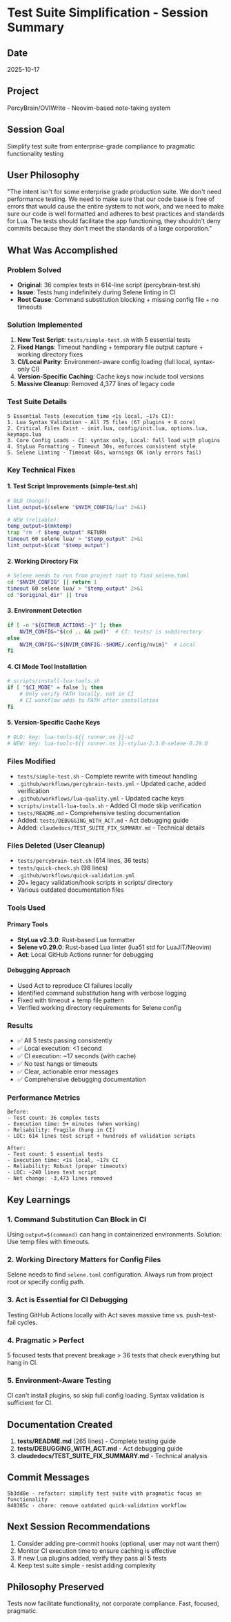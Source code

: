 # Test Suite Simplification - Session Summary

## Date
2025-10-17

## Project
PercyBrain/OVIWrite - Neovim-based note-taking system

## Session Goal
Simplify test suite from enterprise-grade compliance to pragmatic functionality testing

## User Philosophy
"The intent isn't for some enterprise grade production suite. We don't need performance testing. We need to make sure that our code base is free of errors that would cause the entire system to not work, and we need to make sure our code is well formatted and adheres to best practices and standards for Lua. The tests should facilitate the app functioning, they shouldn't deny commits because they don't meet the standards of a large corporation."

## What Was Accomplished

### Problem Solved
- **Original**: 36 complex tests in 614-line script (percybrain-test.sh)
- **Issue**: Tests hung indefinitely during Selene linting in CI
- **Root Cause**: Command substitution blocking + missing config file + no timeouts

### Solution Implemented
1. **New Test Script**: `tests/simple-test.sh` with 5 essential tests
2. **Fixed Hangs**: Timeout handling + temporary file output capture + working directory fixes
3. **CI/Local Parity**: Environment-aware config loading (full local, syntax-only CI)
4. **Version-Specific Caching**: Cache keys now include tool versions
5. **Massive Cleanup**: Removed 4,377 lines of legacy code

### Test Suite Details
```
5 Essential Tests (execution time <1s local, ~17s CI):
1. Lua Syntax Validation - All 75 files (67 plugins + 8 core)
2. Critical Files Exist - init.lua, config/init.lua, options.lua, keymaps.lua
3. Core Config Loads - CI: syntax only, Local: full load with plugins
4. StyLua Formatting - Timeout 30s, enforces consistent style
5. Selene Linting - Timeout 60s, warnings OK (only errors fail)
```

### Key Technical Fixes

#### 1. Test Script Improvements (simple-test.sh)
```bash
# OLD (hangs):
lint_output=$(selene "$NVIM_CONFIG/lua" 2>&1)

# NEW (reliable):
temp_output=$(mktemp)
trap "rm -f $temp_output" RETURN
timeout 60 selene lua/ > "$temp_output" 2>&1
lint_output=$(cat "$temp_output")
```

#### 2. Working Directory Fix
```bash
# Selene needs to run from project root to find selene.toml
cd "$NVIM_CONFIG" || return 1
timeout 60 selene lua/ > "$temp_output" 2>&1
cd "$original_dir" || true
```

#### 3. Environment Detection
```bash
if [ -n "${GITHUB_ACTIONS:-}" ]; then
    NVIM_CONFIG="$(cd .. && pwd)"  # CI: tests/ is subdirectory
else
    NVIM_CONFIG="${NVIM_CONFIG:-$HOME/.config/nvim}"  # Local
fi
```

#### 4. CI Mode Tool Installation
```bash
# scripts/install-lua-tools.sh
if [ "$CI_MODE" = false ]; then
    # Only verify PATH locally, not in CI
    # CI workflow adds to PATH after installation
fi
```

#### 5. Version-Specific Cache Keys
```yaml
# OLD: key: lua-tools-${{ runner.os }}-v2
# NEW: key: lua-tools-${{ runner.os }}-stylua-2.3.0-selene-0.29.0
```

### Files Modified
- `tests/simple-test.sh` - Complete rewrite with timeout handling
- `.github/workflows/percybrain-tests.yml` - Updated cache, added verification
- `.github/workflows/lua-quality.yml` - Updated cache keys
- `scripts/install-lua-tools.sh` - Added CI mode skip verification
- `tests/README.md` - Comprehensive testing documentation
- Added: `tests/DEBUGGING_WITH_ACT.md` - Act debugging guide
- Added: `claudedocs/TEST_SUITE_FIX_SUMMARY.md` - Technical details

### Files Deleted (User Cleanup)
- `tests/percybrain-test.sh` (614 lines, 36 tests)
- `tests/quick-check.sh` (98 lines)
- `.github/workflows/quick-validation.yml`
- 20+ legacy validation/hook scripts in scripts/ directory
- Various outdated documentation files

### Tools Used

#### Primary Tools
- **StyLua v2.3.0**: Rust-based Lua formatter
- **Selene v0.29.0**: Rust-based Lua linter (lua51 std for LuaJIT/Neovim)
- **Act**: Local GitHub Actions runner for debugging

#### Debugging Approach
- Used Act to reproduce CI failures locally
- Identified command substitution hang with verbose logging
- Fixed with timeout + temp file pattern
- Verified working directory requirements for Selene config

### Results
- ✅ All 5 tests passing consistently
- ✅ Local execution: <1 second
- ✅ CI execution: ~17 seconds (with cache)
- ✅ No test hangs or timeouts
- ✅ Clear, actionable error messages
- ✅ Comprehensive debugging documentation

### Performance Metrics
```
Before:
- Test count: 36 complex tests
- Execution time: 5+ minutes (when working)
- Reliability: Fragile (hung in CI)
- LOC: 614 lines test script + hundreds of validation scripts

After:
- Test count: 5 essential tests
- Execution time: <1s local, ~17s CI
- Reliability: Robust (proper timeouts)
- LOC: ~240 lines test script
- Net change: -3,473 lines removed
```

## Key Learnings

### 1. Command Substitution Can Block in CI
Using `output=$(command)` can hang in containerized environments. Solution: Use temp files with timeouts.

### 2. Working Directory Matters for Config Files
Selene needs to find `selene.toml` configuration. Always run from project root or specify config path.

### 3. Act is Essential for CI Debugging
Testing GitHub Actions locally with Act saves massive time vs. push-test-fail cycles.

### 4. Pragmatic > Perfect
5 focused tests that prevent breakage > 36 tests that check everything but hang in CI.

### 5. Environment-Aware Testing
CI can't install plugins, so skip full config loading. Syntax validation is sufficient for CI.

## Documentation Created
1. **tests/README.md** (265 lines) - Complete testing guide
2. **tests/DEBUGGING_WITH_ACT.md** - Act debugging guide
3. **claudedocs/TEST_SUITE_FIX_SUMMARY.md** - Technical analysis

## Commit Messages
```
5b3dd8e - refactor: simplify test suite with pragmatic focus on functionality
840385c - chore: remove outdated quick-validation workflow
```

## Next Session Recommendations
1. Consider adding pre-commit hooks (optional, user may not want them)
2. Monitor CI execution time to ensure caching is effective
3. If new Lua plugins added, verify they pass all 5 tests
4. Keep test suite simple - resist adding complexity

## Philosophy Preserved
Tests now facilitate functionality, not corporate compliance. Fast, focused, pragmatic.